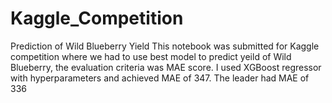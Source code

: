 # Kaggle_Competition
Prediction of Wild Blueberry Yield
This notebook was submitted for Kaggle competition where we had to use best model to predict yeild of Wild Blueberry, the evaluation criteria was MAE score. I used XGBoost regressor with hyperparameters and achieved MAE of 347. The leader had MAE of 336
